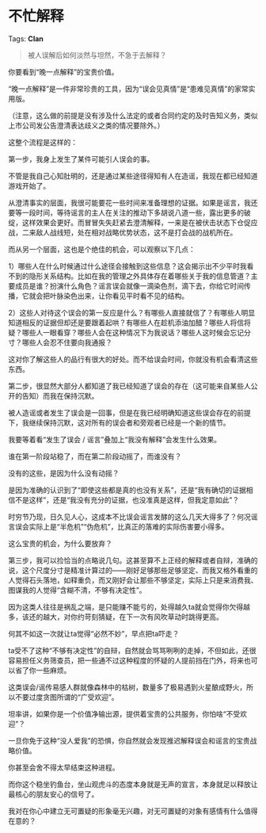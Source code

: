 # 不忙解释

Tags: **Clan**

> 被人误解后如何淡然与坦然，不急于去解释？



你要看到“晚一点解释”的宝贵价值。

“晚一点解释”是一件非常珍贵的工具，因为“误会见真情”是“患难见真情”的家常实用版。

（注意，这么做的前提是没有涉及什么法定的或者合同约定的及时告知义务，类似上市公司发公告澄清表达歧义之类的情况要除外。）

这整个流程是这样的：

第一步，我身上发生了某件可能引人误会的事。

不管是我自己心知肚明的，还是通过某些途径得知有人在造谣，我现在都已经知道游戏开始了。

从澄清事实的层面，我很可能要花一些时间来准备理想的证据。如果是谣言，我还要等一段时间，等待谣言的主人在关注的推动下多胡说八道一些，露出更多的破绽，这样效果会更好。而冒冒失失赶紧去澄清解释，一来是在被伏击状态下仓促应战，二来敌人战线短，处在相对战略优势状态，这不是打会战的战机所在。

而从另一个层面，这也是个绝佳的机会，可以观察以下几点：

1）哪些人在什么时候通过什么途径会接触到这些信息？这会揭示出不少平时我看不到的隐形关系结构。比如在我的管理之外具体存在着哪些关于我的信息管道？主要成员是谁？扮演什么角色？谣言误会就像一滴染色剂，滴下去，你给它时间传播，它就会把叶脉染色出来，让你看见平时看不见的结构。

2）这些人对待这个误会的第一反应是什么？有哪些人直接就信了？有哪些人明显知道相反的证据但却还是要跟着起哄？有哪些人在趁机添油加醋？哪些人将信将疑？哪些人一眼看穿？哪些人会在这种情况下为我说话？哪些人这时候会忘记分寸？哪些人会忍不住要向我通报？

这对你了解这些人的品行有很大的好处。而不给误会时间，你就没有机会看清这些东西。

  


第二步，很显然大部分人都知道了我已经知道了误会的存在（这可能来自某些人公开的告知）而我在保持沉默。

被人造谣或者发生了误会是一回事，但是在我已经明确知道这些误会存在的前提下，我继续保持沉默，这对所有的误会者和旁观者已经是一个新的情节。

我要等着看“发生了误会 / 谣言”叠加上“我没有解释”会发生什么效果。

谁在第一阶段站稳了，而在第二阶段动摇了，而谁没有？

没有的这些，是因为什么没有动摇？

是因为准确的认识到了“即使这些都是真的也没有关系”，还是“我有确切的证据相信不是这样”，还是“我没有充分的证据，也没准真是这样，但我定意如此”？

时穷节乃现，日久见人心，这成本不比误会谣言发酵的这么几天大得多了？何况谣言误会实际上是“半危机”“伪危机”，比真正的落难的实际伤害要小得多。

这么宝贵的机会，为什么要放弃？

  


第三步，我可以捡恰当的点略说几句。这甚至算不上正经的解释或者自辩，准确的说，这个尺度分寸是精准计算过的——刚好足够那些足够坚定、而我又格外看重的人觉得石头落地，如释重负，而又刚好会让那些不够坚定，实际上只是来消费我、图谋我的人觉得“含糊不清，不够有决定性”。

因为这类人往往是祸乱之端，是只能赚不能亏的，处得越久ta就会觉得你欠得越多，该还的越大，对你约苛刻猜疑，在下一次有风吹草动时跳得更高。

何其不如这一次就让ta觉得“必然不妙”，早点把ta吓走？

ta受不了这种“不够有决定性”的自辩，自然就会骂骂咧咧的走掉，不但如此，还很容易担任义务筛查员，把一些通不过这种程度的怀疑的人提前挡在门外，将来也可以省了你一些麻烦。

这类误会/谣传易感人群就像森林中的枯树，数量多了极易遇到火星酿成野火，所以不要过度贪图所谓的“广受欢迎”。

坦率讲，如果你是一个价值净输出源，提供着宝贵的公共服务，你怕啥“不受欢迎”？

一旦你免于这种“没人爱我”的恐惧，你自然就会发现推迟解释误会和谣言的宝贵战略价值。

你甚至会舍不得太早结束这种进程。

而你这个稳坐钓鱼台，坐山观虎斗的态度本身就是无声的宣言，本身就足以释放让最核心的朋友安心的信号了。

我对在你心中建立无可置疑的形象毫无兴趣，对无可置疑的对象有感情有什么值得在意的？



